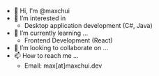 - 👋 Hi, I’m @maxchui
- 👀 I’m interested in 
  * Desktop application development (C#, Java)
- 🌱 I’m currently learning ...
  *  Frontend Development (React)
- 💞️ I’m looking to collaborate on ...
- 📫 How to reach me ...
  * Email: max[at]maxchui.dev

<!---
maxchui/maxchui is a ✨ special ✨ repository because its `README.md` (this file) appears on your GitHub profile.
You can click the Preview link to take a look at your changes.
--->
